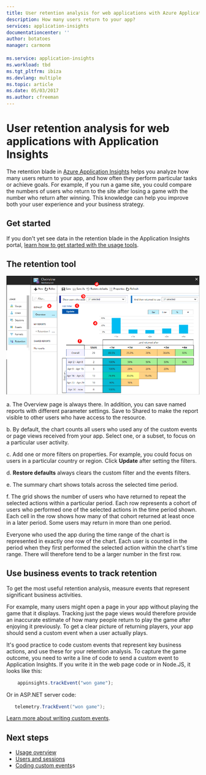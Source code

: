 ```yaml
---
title: User retention analysis for web applications with Azure Application Insights | Microsoft docs
description: How many users return to your app?
services: application-insights
documentationcenter: ''
author: botatoes
manager: carmonm

ms.service: application-insights
ms.workload: tbd
ms.tgt_pltfrm: ibiza
ms.devlang: multiple
ms.topic: article
ms.date: 05/03/2017
ms.author: cfreeman
---
```


# User retention analysis for web applications with Application Insights

The retention blade in [Azure Application Insights](app-insights-overview.md) helps you analyze how many users return to your app, and how often they perform particular tasks or achieve goals. For example, if you run a game site, you could compare the numbers of users who return to the site after losing a game with the number who return after winning. This knowledge can help you improve both your user experience and your business strategy.

## Get started

If you don't yet see data in the retention blade in the Application Insights portal, [learn how to get started with the usage tools](app-insights-usage-overview.md).

## The retention tool

![Retention tool](./media/app-insights-usage-retention/retention.png)

a. The Overview page is always there. In addition, you can save named reports with different parameter settings. Save to Shared to make the report visible to other users who have access to the resource.

b. By default, the chart counts all users who used any of the custom events or page views received from your app. Select one, or a subset, to focus on a particular user activity. 

c. Add one or more filters on properties. For example, you could focus on users in a particular country or region. Click **Update** after setting the filters.

d. **Restore defaults** always clears the custom filter and the events filters.

e. The summary chart shows totals across the selected time period.

f. The grid shows the number of users who have returned to repeat the selected actions within a particular period. Each row represents a cohort of users who performed one of the selected actions in the time period shown. Each cell in the row shows how many of that cohort returned at least once in a later period. Some users may return in more than one period.

Everyone who used the app during the time range of the chart is represented in exactly one row of the chart. Each user is counted in the period when they first performed the selected action within the chart's time range. There will therefore tend to be a larger number in the first row.


## Use business events to track retention

To get the most useful retention analysis, measure events that represent significant business activities. 

For example, many users might open a page in your app without playing the game that it displays. Tracking just the page views would therefore provide an inaccurate estimate of how many people return to play the game after enjoying it previously. To get a clear picture of returning players, your app should send a custom event when a user actually plays.  

It's good practice to code custom events that represent key business actions, and use these for your retention analysis. To capture the game outcome, you need to write a line of code to send a custom event to Application Insights. If you write it in the web page code or in Node.JS, it looks like this:

```JavaScript
    appinsights.trackEvent("won game");
```

Or in ASP.NET server code:

```C#
   telemetry.TrackEvent("won game");
```

[Learn more about writing custom events](app-insights-api-custom-events-metrics.md#trackevent).


## Next steps

* [Usage overview](app-insights-usage-overview.md)
* [Users and sessions](app-insights-usage-segmentation.md)
* [Coding custom events](app-insights-api-custom-events-metrics.md)s

